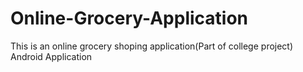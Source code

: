 # Online-Grocery-Application
This is an online grocery shoping application(Part of college project)
Android Application
